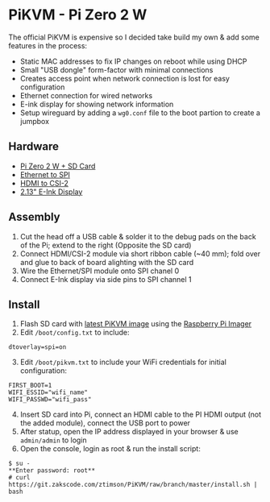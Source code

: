 # PiKVM - Pi Zero 2 W

The official PiKVM is expensive so I decided take build my own & add some features in the process:
- Static MAC addresses to fix IP changes on reboot while using DHCP
- Small "USB dongle" form-factor with minimal connections
- Creates access point when network connection is lost for easy configuration
- Ethernet connection for wired networks
- E-ink display for showing network information
- Setup wireguard by adding a `wg0.conf` file to the boot partion to create a jumpbox

## Hardware
 - [Pi Zero 2 W + SD Card](https://www.raspberrypi.com/products/raspberry-pi-zero-2-w/)
 - [Ethernet to SPI](https://www.waveshare.com/enc28j60-ethernet-board.htm)
 - [HDMI to CSI-2](https://www.waveshare.com/hdmi-to-csi-adapter.htm)
 - [2.13" E-Ink Display](https://www.waveshare.com/2.13inch-e-paper-hat.htm)

## Assembly
1. Cut the head off a USB cable & solder it to the debug pads on the back of the Pi; extend to the right (Opposite the SD card)
2. Connect HDMI/CSI-2 module via short ribbon cable (~40 mm); fold over and glue to back of board alighting with the SD card
3. Wire the Ethernet/SPI module onto SPI chanel 0
4. Connect E-Ink display via side pins to SPI channel 1

## Install
1. Flash SD card with [latest PiKVM image](https://pikvm.org/download/) using the [Raspberry Pi Imager](https://www.raspberrypi.com/software/)
2. Edit `/boot/config.txt` to include:
```
dtoverlay=spi=on
```
3. Edit `/boot/pikvm.txt` to include your WiFi credentials for initial configuration:
```
FIRST_BOOT=1
WIFI_ESSID="wifi_name"
WIFI_PASSWD="wifi_pass"
```
4. Insert SD card into Pi, connect an HDMI cable to the PI HDMI output (not the added module), connect the USB port to power
5. After statup, open the IP address displayed in your browser & use `admin/admin` to login
6. Open the console, login as root & run the install script:
```
$ su -
**Enter password: root**
# curl https://git.zakscode.com/ztimson/PiKVM/raw/branch/master/install.sh | bash
